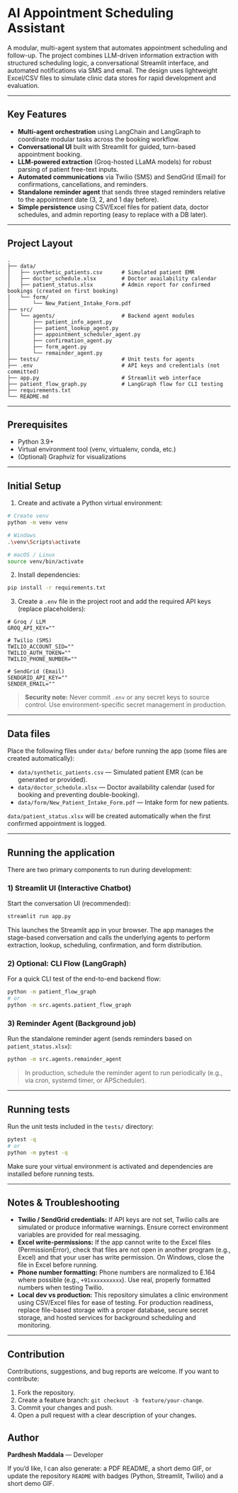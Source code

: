 
# AI Appointment Scheduling Assistant

A modular, multi-agent system that automates appointment scheduling and follow-up. The project combines LLM-driven information extraction with structured scheduling logic, a conversational Streamlit interface, and automated notifications via SMS and email. The design uses lightweight Excel/CSV files to simulate clinic data stores for rapid development and evaluation.

---

## Key Features

- **Multi-agent orchestration** using LangChain and LangGraph to coordinate modular tasks across the booking workflow.  
- **Conversational UI** built with Streamlit for guided, turn-based appointment booking.  
- **LLM-powered extraction** (Groq-hosted LLaMA models) for robust parsing of patient free-text inputs.  
- **Automated communications** via Twilio (SMS) and SendGrid (Email) for confirmations, cancellations, and reminders.  
- **Standalone reminder agent** that sends three staged reminders relative to the appointment date (3, 2, and 1 day before).  
- **Simple persistence** using CSV/Excel files for patient data, doctor schedules, and admin reporting (easy to replace with a DB later).

---

## Project Layout

```
.
├── data/
│   ├── synthetic_patients.csv      # Simulated patient EMR
│   ├── doctor_schedule.xlsx        # Doctor availability calendar
│   ├── patient_status.xlsx         # Admin report for confirmed bookings (created on first booking)
│   └── form/
│       └── New_Patient_Intake_Form.pdf
├── src/
│   └── agents/                     # Backend agent modules
│       ├── patient_info_agent.py
│       ├── patient_lookup_agent.py
│       ├── appointment_scheduler_agent.py
│       ├── confirmation_agent.py
│       ├── form_agent.py
│       └── remainder_agent.py
├── tests/                          # Unit tests for agents
├── .env                            # API keys and credentials (not committed)
├── app.py                          # Streamlit web interface
├── patient_flow_graph.py           # LangGraph flow for CLI testing
├── requirements.txt
└── README.md
```

---

## Prerequisites

- Python 3.9+
- Virtual environment tool (venv, virtualenv, conda, etc.)
- (Optional) Graphviz for visualizations

---

## Initial Setup

1. Create and activate a Python virtual environment:

```bash
# Create venv
python -m venv venv

# Windows
.\venv\Scripts\activate

# macOS / Linux
source venv/bin/activate
```

2. Install dependencies:

```bash
pip install -r requirements.txt
```

3. Create a `.env` file in the project root and add the required API keys (replace placeholders):

```env
# Groq / LLM
GROQ_API_KEY=""

# Twilio (SMS)
TWILIO_ACCOUNT_SID=""
TWILIO_AUTH_TOKEN=""
TWILIO_PHONE_NUMBER=""

# SendGrid (Email)
SENDGRID_API_KEY=""
SENDER_EMAIL=""
```

> **Security note:** Never commit `.env` or any secret keys to source control. Use environment-specific secret management in production.

---

## Data files

Place the following files under `data/` before running the app (some files are created automatically):

- `data/synthetic_patients.csv` — Simulated patient EMR (can be generated or provided).  
- `data/doctor_schedule.xlsx` — Doctor availability calendar (used for booking and preventing double-booking).  
- `data/form/New_Patient_Intake_Form.pdf` — Intake form for new patients.  

`data/patient_status.xlsx` will be created automatically when the first confirmed appointment is logged.

---

## Running the application

There are two primary components to run during development:

### 1) Streamlit UI (Interactive Chatbot)

Start the conversation UI (recommended):

```bash
streamlit run app.py
```

This launches the Streamlit app in your browser. The app manages the stage-based conversation and calls the underlying agents to perform extraction, lookup, scheduling, confirmation, and form distribution.

### 2) Optional: CLI Flow (LangGraph)

For a quick CLI test of the end-to-end backend flow:

```bash
python -m patient_flow_graph
# or
python -m src.agents.patient_flow_graph
```

### 3) Reminder Agent (Background job)

Run the standalone reminder agent (sends reminders based on `patient_status.xlsx`):

```bash
python -m src.agents.remainder_agent
```

> In production, schedule the reminder agent to run periodically (e.g., via cron, systemd timer, or APScheduler).

---

## Running tests

Run the unit tests included in the `tests/` directory:

```bash
pytest -q
# or
python -m pytest -q
```

Make sure your virtual environment is activated and dependencies are installed before running tests.

---

## Notes & Troubleshooting

- **Twilio / SendGrid credentials:** If API keys are not set, Twilio calls are simulated or produce informative warnings. Ensure correct environment variables are provided for real messaging.  
- **Excel write-permissions:** If the app cannot write to the Excel files (PermissionError), check that files are not open in another program (e.g., Excel) and that your user has write permission. On Windows, close the file in Excel before running.  
- **Phone number formatting:** Phone numbers are normalized to E.164 where possible (e.g., `+91xxxxxxxxxx`). Use real, properly formatted numbers when testing Twilio.  
- **Local dev vs production:** This repository simulates a clinic environment using CSV/Excel files for ease of testing. For production readiness, replace file-based storage with a proper database, secure secret storage, and hosted services for background scheduling and monitoring.

---

## Contribution

Contributions, suggestions, and bug reports are welcome. If you want to contribute:

1. Fork the repository.  
2. Create a feature branch: `git checkout -b feature/your-change`.  
3. Commit your changes and push.  
4. Open a pull request with a clear description of your changes.  

## Author

**Pardhesh Maddala** —  Developer

If you’d like, I can also generate: a PDF README, a short demo GIF, or update the repository `README` with badges (Python, Streamlit, Twilio) and a short demo GIF.  
